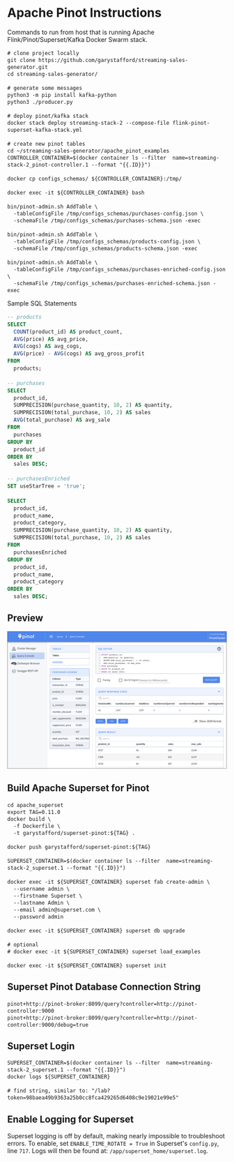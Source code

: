 # Apache Pinot Instructions

Commands to run from host that is running Apache Flink/Pinot/Superset/Kafka Docker Swarm stack.

```shell
# clone project locally
git clone https://github.com/garystafford/streaming-sales-generator.git
cd streaming-sales-generator/

# generate some messages
python3 -m pip install kafka-python
python3 ./producer.py

# deploy pinot/kafka stack
docker stack deploy streaming-stack-2 --compose-file flink-pinot-superset-kafka-stack.yml

# create new pinot tables
cd ~/streaming-sales-generator/apache_pinot_examples
CONTROLLER_CONTAINER=$(docker container ls --filter  name=streaming-stack-2_pinot-controller.1 --format "{{.ID}}")

docker cp configs_schemas/ ${CONTROLLER_CONTAINER}:/tmp/

docker exec -it ${CONTROLLER_CONTAINER} bash

bin/pinot-admin.sh AddTable \
  -tableConfigFile /tmp/configs_schemas/purchases-config.json \
  -schemaFile /tmp/configs_schemas/purchases-schema.json -exec

bin/pinot-admin.sh AddTable \
  -tableConfigFile /tmp/configs_schemas/products-config.json \
  -schemaFile /tmp/configs_schemas/products-schema.json -exec

bin/pinot-admin.sh AddTable \
  -tableConfigFile /tmp/configs_schemas/purchases-enriched-config.json \
  -schemaFile /tmp/configs_schemas/purchases-enriched-schema.json -exec
```

Sample SQL Statements

```sql
-- products
SELECT
  COUNT(product_id) AS product_count,
  AVG(price) AS avg_price,
  AVG(cogs) AS avg_cogs,
  AVG(price) - AVG(cogs) AS avg_gross_profit
FROM
  products;

-- purchases
SELECT
  product_id,
  SUMPRECISION(purchase_quantity, 10, 2) AS quantity,
  SUMPRECISION(total_purchase, 10, 2) AS sales
  AVG(total_purchase) AS avg_sale
FROM
  purchases
GROUP BY
  product_id
ORDER BY
  sales DESC;

-- purchasesEnriched
SET useStarTree = 'true';

SELECT
  product_id,
  product_name,
  product_category,
  SUMPRECISION(purchase_quantity, 10, 2) AS quantity,
  SUMPRECISION(total_purchase, 10, 2) AS sales
FROM
  purchasesEnriched
GROUP BY
  product_id,
  product_name,
  product_category
ORDER BY
  sales DESC;
```

## Preview

![Pinot UI](screengrabs/pinot_ui.png)

## Build Apache Superset for Pinot

```shell
cd apache_superset
export TAG=0.11.0
docker build \
  -f Dockerfile \
  -t garystafford/superset-pinot:${TAG} .

docker push garystafford/superset-pinot:${TAG}

SUPERSET_CONTAINER=$(docker container ls --filter  name=streaming-stack-2_superset.1 --format "{{.ID}}")

docker exec -it ${SUPERSET_CONTAINER} superset fab create-admin \
  --username admin \
  --firstname Superset \
  --lastname Admin \
  --email admin@superset.com \
  --password admin

docker exec -it ${SUPERSET_CONTAINER} superset db upgrade

# optional
# docker exec -it ${SUPERSET_CONTAINER} superset load_examples

docker exec -it ${SUPERSET_CONTAINER} superset init
```

## Superset Pinot Database Connection String

```text
pinot+http://pinot-broker:8099/query?controller=http://pinot-controller:9000
pinot+http://pinot-broker:8099/query?controller=http://pinot-controller:9000/debug=true
```

## Superset Login

```shell
SUPERSET_CONTAINER=$(docker container ls --filter  name=streaming-stack-2_superset.1 --format "{{.ID}}")
docker logs ${SUPERSET_CONTAINER}

# find string, similar to: "/lab?token=98baea49b9363a25b0cc8fca429265d6408c9e19021e99e5"
```

## Enable Logging for Superset

Superset logging is off by default, making nearly impossible to troubleshoot errors. To enable, set `ENABLE_TIME_ROTATE = True` in Superset's `config.py`, line `717`. Logs will then be found at: `/app/superset_home/superset.log`.
